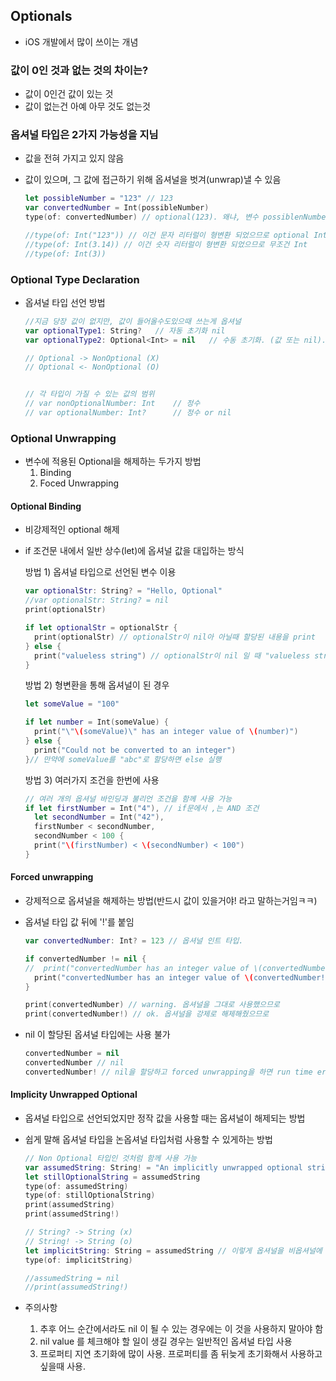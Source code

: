 ## Optionals

* iOS 개발에서 많이 쓰이는 개념

### 값이 0인 것과 없는 것의 차이는?

* 값이 0인건 값이 있는 것
* 값이 없는건 아예 아무 것도 없는것

### 옵셔널 타입은 2가지 가능성을 지님

* 값을 전혀 가지고 있지 않음

* 값이 있으며, 그 값에 접근하기 위해 옵셔널을 벗겨(unwrap)낼 수 있음

  ```swift
  let possibleNumber = "123" // 123
  var convertedNumber = Int(possibleNumber) 
  type(of: convertedNumber) // optional(123). 왜냐, 변수 possiblenNumber는 String 타입이다(타입추론). 이 String 타입은 상황에 따라 형변환이 가능할수도(숫자 문자열인 경우"123")있고 아닐(문자 문자열인 경우"abc")수 도있다. 즉 값이 있을 수 도(변환이 가능한 경우) 있고 없을 수 도(변환이 불가능한 경우)있는 것이다. 따라서 convertedNumber는 optional이 된다.
  
  //type(of: Int("123")) // 이건 문자 리터럴이 형변환 되었으므로 optional Int
  //type(of: Int(3.14)) // 이건 숫자 리터럴이 형변환 되었으므로 무조건 Int
  //type(of: Int(3))
  
  ```

### Optional Type Declaration

* 옵셔널 타입 선언 방법

  ```swift
  //지금 당장 값이 없지만, 값이 들어올수도있으때 쓰는게 옵셔널
  var optionalType1: String?   // 자동 초기화 nil
  var optionalType2: Optional<Int> = nil   // 수동 초기화. (값 또는 nil). 잘 안쓴다.
  
  // Optional -> NonOptional (X)
  // Optional <- NonOptional (O)
  
  
  // 각 타입이 가질 수 있는 값의 범위
  // var nonOptionalNumber: Int    // 정수
  // var optionalNumber: Int?      // 정수 or nil
  ```

### Optional Unwrapping

* 변수에 적용된 Optional을 해제하는 두가지 방법
  1. Binding
  2. Foced Unwrapping

#### Optional Binding

* 비강제적인 optional 해제

* if 조건문 내에서 일반 상수(let)에 옵셔널 값을 대입하는 방식

  방법 1) 옵셔널 타입으로 선언된 변수 이용

  ```swift
  var optionalStr: String? = "Hello, Optional"
  //var optionalStr: String? = nil
  print(optionalStr)
  
  if let optionalStr = optionalStr {
    print(optionalStr) // optionalStr이 nil아 아닐때 할당된 내용을 print
  } else {
    print("valueless string") // optionalStr이 nil 일 때 "valueless string"을 print
  }
  ```

  방법 2) 형변환을 통해 옵셔널이 된 경우

  ```swift
  let someValue = "100"
  
  if let number = Int(someValue) {
    print("\"\(someValue)\" has an integer value of \(number)")
  } else {
    print("Could not be converted to an integer")
  }// 만약에 someValue를 "abc"로 할당하면 else 실행
  ```

  방법 3) 여러가지 조건을 한번에 사용

  ```swift
  // 여러 개의 옵셔널 바인딩과 불리언 조건을 함께 사용 가능
  if let firstNumber = Int("4"), // if문에서 ,는 AND 조건
    let secondNumber = Int("42"),
    firstNumber < secondNumber,
    secondNumber < 100 {
    print("\(firstNumber) < \(secondNumber) < 100")
  }
  ```

#### Forced unwrapping

* 강제적으로 옵셔널을 해제하는 방법(반드시 값이 있을거야! 라고 말하는거임ㅋㅋ)

* 옵셔널 타입 값 뒤에 '!'를 붙임

  ```swift
  var convertedNumber: Int? = 123 // 옵셔널 인트 타입.
  
  if convertedNumber != nil {
  //  print("convertedNumber has an integer value of \(convertedNumber).")
    print("convertedNumber has an integer value of \(convertedNumber!).")
  }
  
  print(convertedNumber) // warning. 옵셔널을 그대로 사용했으므로
  print(convertedNumber!) // ok. 옵셔널을 강제로 해제해줬으므로
  ```

* nil 이 할당된 옵셔널 타입에는 사용 불가

  ```swift
  convertedNumber = nil 
  convertedNumber // nil
  convertedNumber! // nil을 할당하고 forced unwrapping을 하면 run time error 발생. 왜냐, 반드시 값이 있다고 했는데 막상 주소찾아 가보니 nil.
  ```

#### Implicity Unwrapped Optional

* 옵셔널 타입으로 선언되었지만 정작 값을 사용할 때는 옵셔널이 해제되는 방법

* 쉽게 말해 옵셔널 타입을 논옵셔널 타입처럼 사용할 수 있게하는 방법

  ```swift
  // Non Optional 타입인 것처럼 함께 사용 가능
  var assumedString: String! = "An implicitly unwrapped optional string." // 느낌표가 붙은건 반드시 값이 있다라는걸 나타낼때 붙인다. 얘는 옵서녈이긴 한데 반드시 값이 있다. 언젠간 값이 할당될거다. 그러니까 일반 변수처럼 써도된다.
  let stillOptionalString = assumedString
  type(of: assumedString)
  type(of: stillOptionalString)
  print(assumedString)
  print(assumedString!)
  
  // String? -> String (x)
  // String! -> String (o)
  let implicitString: String = assumedString // 이렇게 옵셔널을 비옵셔널에 할당할 수 있게된다.
  type(of: implicitString)
  
  //assumedString = nil
  //print(assumedString!)
  ```

* 주의사항
  1. 추후 어느 순간에서라도 nil 이 될 수 있는 경우에는 이 것을 사용하지 말아야 함
  2. nil value 를 체크해야 할 일이 생길 경우는 일반적인 옵셔널 타입 사용
  3. 프로퍼티 지연 초기화에 많이 사용. 프로퍼티를 좀 뒤늦게 초기화해서 사용하고 싶을때 사용.

